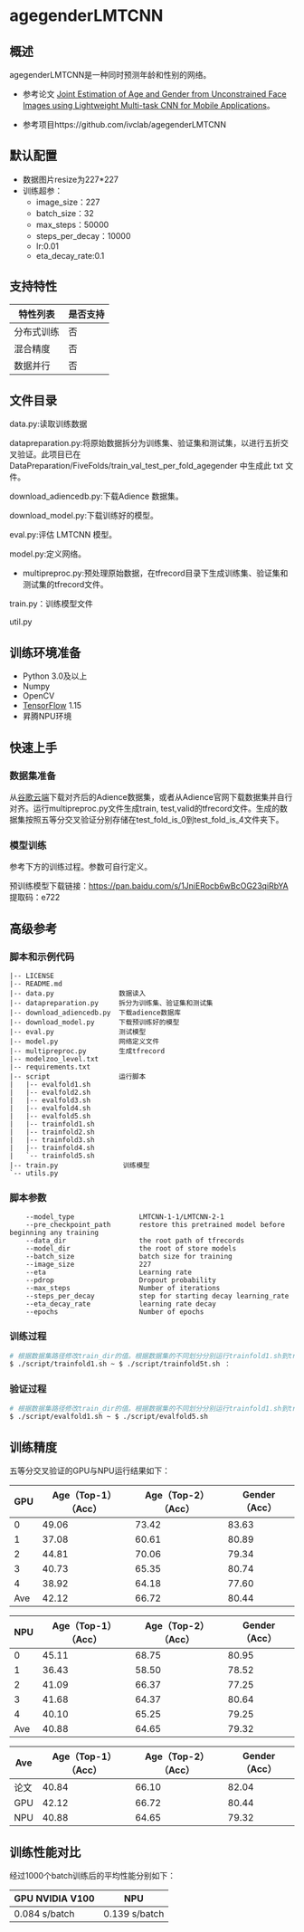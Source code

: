 # agegenderLMTCNN

## 概述

agegenderLMTCNN是一种同时预测年龄和性别的网络。

- 参考论文 [Joint Estimation of Age and Gender from Unconstrained Face Images using Lightweight Multi-task CNN for Mobile Applications](https://arxiv.org/abs/1806.02023)。

- 参考项目https://github.com/ivclab/agegenderLMTCNN

## 默认配置

- 数据图片resize为227*227
- 训练超参：
  - image_size：227
  - batch_size：32
  - max_steps：50000
  - steps_per_decay：10000
  - lr:0.01
  - eta_decay_rate:0.1

## 支持特性

| 特性列表   | 是否支持 |
| ---------- | -------- |
| 分布式训练 | 否       |
| 混合精度   | 否       |
| 数据并行   | 否       |

## 文件目录

data.py:读取训练数据

datapreparation.py:将原始数据拆分为训练集、验证集和测试集，以进行五折交叉验证。此项目已在 DataPreparation/FiveFolds/train_val_test_per_fold_agegender 中生成此 txt 文件。

download_adiencedb.py:下载Adience 数据集。

download_model.py:下载训练好的模型。

eval.py:评估 LMTCNN 模型。

model.py:定义网络。

- multipreproc.py:预处理原始数据，在tfrecord目录下生成训练集、验证集和测试集的tfrecord文件。


train.py：训练模型文件

util.py

## 训练环境准备

- Python 3.0及以上
- Numpy
- OpenCV
- [TensorFlow](https://www.tensorflow.org/install/install_linux) 1.15
- 昇腾NPU环境

## 快速上手

### 数据集准备

从[谷歌云端](https://docs.google.com/uc?export=download&amp;id=11Zv__6WvbjtovcQzZOjELdscmyx63Gov )下载对齐后的Adience数据集，或者从Adience官网下载数据集并自行对齐。运行multipreproc.py文件生成train, test,valid的tfrecord文件。生成的数据集按照五等分交叉验证分别存储在test_fold_is_0到test_fold_is_4文件夹下。

### 模型训练

参考下方的训练过程。参数可自行定义。

预训练模型下载链接：https://pan.baidu.com/s/1JniERocb6wBcOG23qiRbYA 
提取码：e722

## 高级参考

###  脚本和示例代码

```
|-- LICENSE
|-- README.md
|-- data.py                数据读入
|-- datapreparation.py     拆分为训练集、验证集和测试集
|-- download_adiencedb.py  下载adience数据库
|-- download_model.py      下载预训练好的模型
|-- eval.py                测试模型
|-- model.py               网络定义文件
|-- multipreproc.py        生成tfrecord
|-- modelzoo_level.txt 
|-- requirements.txt 
|-- script                 运行脚本                
|   |-- evalfold1.sh
|   |-- evalfold2.sh
|   |-- evalfold3.sh
|   |-- evalfold4.sh
|   |-- evalfold5.sh
|   |-- trainfold1.sh
|   |-- trainfold2.sh
|   |-- trainfold3.sh
|   |-- trainfold4.sh
|   `-- trainfold5.sh
|-- train.py                训练模型
`-- utils.py

```

### 脚本参数

```
    --model_type                LMTCNN-1-1/LMTCNN-2-1
    --pre_checkpoint_path       restore this pretrained model before beginning any training
    --data_dir                	the root path of tfrecords
    --model_dir             	the root of store models  
    --batch_size                batch size for training
    --image_size                227
    --eta                       Learning rate
    --pdrop       				Dropout probability
    --max_steps            		Number of iterations       
    --steps_per_decay           step for starting decay learning_rate
    --eta_decay_rate            learning rate decay
    --epochs             		Number of epochs
```

### 训练过程

```bash
# 根据数据集路径修改train_dir的值。根据数据集的不同划分分别运行trainfold1.sh到trainfold5.sh
$ ./script/trainfold1.sh ~ $ ./script/trainfold5t.sh ：
```

### 验证过程

```bash
# 根据数据集路径修改train_dir的值。根据数据集的不同划分分别运行trainfold1.sh到trainfold5.sh
$ ./script/evalfold1.sh ~ $ ./script/evalfold5.sh 
```

## 训练精度

五等分交叉验证的GPU与NPU运行结果如下：

| GPU  | Age（Top-1）（Acc） | Age（Top-2）（Acc） | Gender（Acc） |
| ---- | ------------------- | ------------------- | ------------- |
| 0    | 49.06               | 73.42               | 83.63         |
| 1    | 37.08               | 60.61               | 80.89         |
| 2    | 44.81               | 70.06               | 79.34         |
| 3    | 40.73               | 65.35               | 80.74         |
| 4    | 38.92               | 64.18               | 77.60         |
| Ave  | 42.12               | 66.72               | 80.44         |



| NPU  | Age（Top-1）（Acc） | Age（Top-2）（Acc） | Gender（Acc） |
| ---- | ------------------- | ------------------- | ------------- |
| 0    | 45.11               | 68.75               | 80.95         |
| 1    | 36.43               | 58.50               | 78.52         |
| 2    | 41.09               | 66.37               | 77.25         |
| 3    | 41.68               | 64.37               | 80.64         |
| 4    | 40.10               | 65.25               | 79.25         |
| Ave  | 40.88               | 64.65               | 79.32         |



| Ave  | Age（Top-1）（Acc） | Age（Top-2）（Acc） | Gender（Acc） |
| ---- | ------------------- | ------------------- | ------------- |
| 论文 | 40.84               | 66.10               | 82.04         |
| GPU  | 42.12               | 66.72               | 80.44         |
| NPU  | 40.88               | 64.65               | 79.32         |



## 训练性能对比

经过1000个batch训练后的平均性能分别如下：

| GPU NVIDIA V100    | NPU            |
| ------------- | -------------- |
| 0.084 s/batch | 0.139 s/batch |

